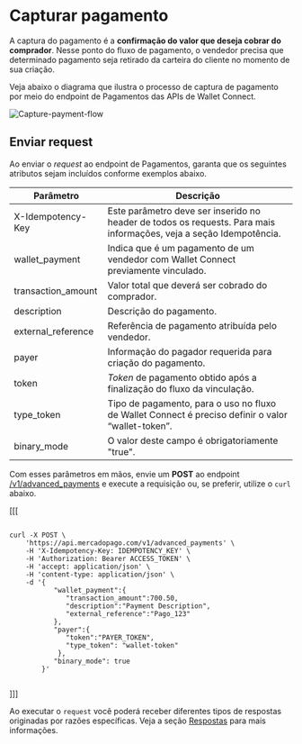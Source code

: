 # Capturar pagamento

A captura do pagamento é a **confirmação do valor que deseja cobrar do comprador**. Nesse ponto do fluxo de pagamento, o vendedor precisa que determinado pagamento seja retirado da carteira do cliente no momento de sua criação.

Veja abaixo o diagrama que ilustra o processo de captura de pagamento por meio do endpoint de Pagamentos das APIs de Wallet Connect.

![Capture-payment-flow](/images/wallet-connect/captured-payment.pt.png)

## Enviar request

Ao enviar o _request_ ao endpoint de Pagamentos, garanta que os seguintes atributos sejam incluídos conforme exemplos abaixo.

| Parâmetro  | Descrição  |
| --- | --- |
| X-Idempotency-Key  | Este parâmetro deve ser inserido no header de todos os requests. Para mais informações, veja a seção Idempotência.  |
| wallet_payment | Indica que é um pagamento de um vendedor com Wallet Connect previamente vinculado.  |
| transaction_amount  | Valor total que deverá ser cobrado do comprador.  |
| description  | Descrição do pagamento.  |
| external_reference  | Referência de pagamento atribuída pelo vendedor.  |
| payer  | Informação do pagador requerida para criação do pagamento.  |
| token  | _Token_ de pagamento obtido após a finalização do fluxo da vinculação.  |
| type_token  | Tipo de pagamento, para o uso no fluxo de Wallet Connect é preciso definir o valor “wallet-token”.  |
| binary_mode  | O valor deste campo é obrigatoriamente "true".  |

Com esses parâmetros em mãos, envie um **POST** ao endpoint [/v1/advanced_payments](/developers/pt/reference/wallet_connect/_advanced_payments/post) e execute a requisição ou, se preferir, utilize o `curl` abaixo.

[[[
```curl

curl -X POST \
    'https://api.mercadopago.com/v1/advanced_payments' \
    -H 'X-Idempotency-Key: IDEMPOTENCY_KEY' \
    -H 'Authorization: Bearer ACCESS_TOKEN' \
    -H 'accept: application/json' \
    -H 'content-type: application/json' \
    -d '{
           "wallet_payment":{
              "transaction_amount":700.50,
              "description":"Payment Description",
              "external_reference":"Pago_123"     
           },
           "payer":{
              "token":"PAYER_TOKEN",
              "type_token": "wallet-token"
            },
           "binary_mode": true
        }'


```
]]]

Ao executar o `request` você poderá receber diferentes tipos de respostas originadas por razões específicas. Veja a seção [Respostas](/developers/pt/docs/wallet-connect/advanced-payments/capture-payment/returns) para mais informações.